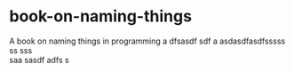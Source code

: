 # book-on-naming-things
A book on naming things in programming
a
dfsasdf  sdf
a asdasdfasdfsssss ss
sss  
  saa
sasdf
adfs
s
